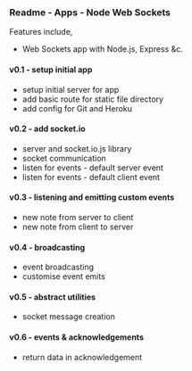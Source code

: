 ### Readme - Apps - Node Web Sockets



Features include,

  * Web Sockets app with Node.js, Express &c.

#### v0.1 - setup initial app
  * setup initial server for app
  * add basic route for static file directory
  * add config for Git and Heroku

#### v0.2 - add socket.io
  * server and socket.io.js library
  * socket communication
  * listen for events - default server event
  * listen for events - default client event

#### v0.3 - listening and emitting custom events
  * new note from server to client
  * new note from client to server

#### v0.4 - broadcasting
  * event broadcasting
  * customise event emits

#### v0.5 - abstract utilities
  * socket message creation

#### v0.6 - events & acknowledgements
  * return data in acknowledgement
